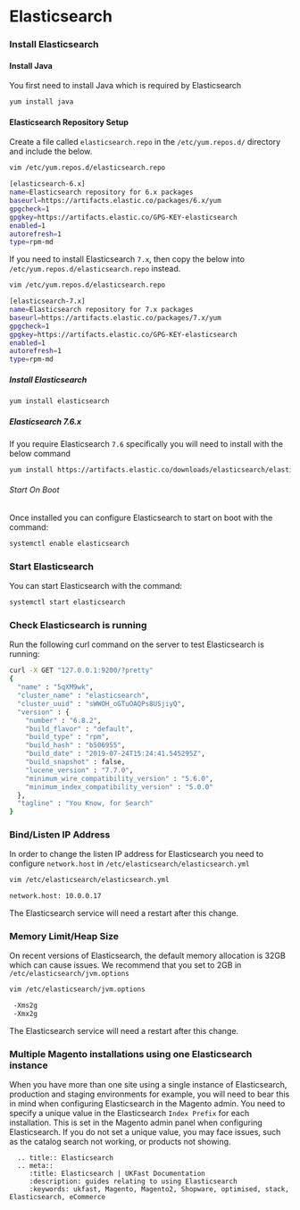 # Elasticsearch

### Install Elasticsearch
#### Install Java
You first need to install Java which is required by Elasticsearch

```bash
yum install java
```
#### Elasticsearch Repository Setup

Create a file called `elasticsearch.repo` in the `/etc/yum.repos.d/` directory and include the below.

```bash
vim /etc/yum.repos.d/elasticsearch.repo

[elasticsearch-6.x]
name=Elasticsearch repository for 6.x packages
baseurl=https://artifacts.elastic.co/packages/6.x/yum
gpgcheck=1
gpgkey=https://artifacts.elastic.co/GPG-KEY-elasticsearch
enabled=1
autorefresh=1
type=rpm-md
```

If you need to install Elasticsearch `7.x`, then copy the below into `/etc/yum.repos.d/elasticsearch.repo` instead.

```bash
vim /etc/yum.repos.d/elasticsearch.repo

[elasticsearch-7.x]
name=Elasticsearch repository for 7.x packages
baseurl=https://artifacts.elastic.co/packages/7.x/yum
gpgcheck=1
gpgkey=https://artifacts.elastic.co/GPG-KEY-elasticsearch
enabled=1
autorefresh=1
type=rpm-md
```

##### Install Elasticsearch

```bash
yum install elasticsearch
```
##### Elasticsearch 7.6.x

If you require Elasticsearch `7.6` specifically you will need to install with the below command

```bash
yum install https://artifacts.elastic.co/downloads/elasticsearch/elasticsearch-7.6.2-x86_64.rpm
```

###### Start On Boot

Once installed you can configure Elasticsearch to start on boot with the command:

```bash
systemctl enable elasticsearch
```

### Start Elasticsearch
You can start Elasticsearch with the command:

```bash
systemctl start elasticsearch
```

### Check Elasticsearch is running
Run the following curl command on the server to test Elasticsearch is running:

```bash
curl -X GET "127.0.0.1:9200/?pretty"
{
  "name" : "5qXM9wk",
  "cluster_name" : "elasticsearch",
  "cluster_uuid" : "sWWOH_oGTuOAQPs8USjiyQ",
  "version" : {
    "number" : "6.8.2",
    "build_flavor" : "default",
    "build_type" : "rpm",
    "build_hash" : "b506955",
    "build_date" : "2019-07-24T15:24:41.545295Z",
    "build_snapshot" : false,
    "lucene_version" : "7.7.0",
    "minimum_wire_compatibility_version" : "5.6.0",
    "minimum_index_compatibility_version" : "5.0.0"
  },
  "tagline" : "You Know, for Search"
}
```

### Bind/Listen IP Address
In order to change the listen IP address for Elasticsearch you need to configure `network.host` in `/etc/elasticsearch/elasticsearch.yml`

```bash
vim /etc/elasticsearch/elasticsearch.yml

network.host: 10.0.0.17
```

The Elasticsearch service will need a restart after this change.

### Memory Limit/Heap Size
On recent versions of Elasticsearch, the default memory allocation is 32GB which can cause issues. We recommend that you set to 2GB in `/etc/elasticsearch/jvm.options`

```bash
vim /etc/elasticsearch/jvm.options

 -Xms2g
 -Xmx2g

```

The Elasticsearch service will need a restart after this change.

### Multiple Magento installations using one Elasticsearch instance
When you have more than one site using a single instance of Elasticsearch, production and staging environments for example, you will need to bear this in mind when configuring Elasticsearch in the Magento admin. You need to specify a unique value in the Elasticsearch `Index Prefix` for each installation. This is set in the Magento admin panel when configuring Elasticsearch. If you do not set a unique value, you may face issues, such as the catalog search not working, or products not showing.

```eval_rst
  .. title:: Elasticsearch
  .. meta::
     :title: Elasticsearch | UKFast Documentation
     :description: guides relating to using Elasticsearch
     :keywords: ukfast, Magento, Magento2, Shopware, optimised, stack, Elasticsearch, eCommerce
```
